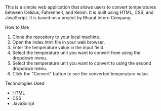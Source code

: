 This is a simple web application that allows users to convert temperatures between Celsius, Fahrenheit, and Kelvin. It is built using HTML, CSS, and JavaScript.
 It is based on a project by Bharat Intern Company.

How to Use
1. Clone the repository to your local machine.
2. Open the index.html file in your web browser.
3. Enter the temperature value in the input field.
4. Select the temperature unit you want to convert from using the dropdown menu.
5. Select the temperature unit you want to convert to using the second dropdown menu.
6. Click the "Convert" button to see the converted temperature value.

Technologies Used
- HTML
- CSS
- JavaScript
